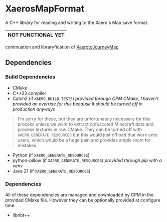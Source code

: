 # XaerosMapFormat
A C++ library for reading and writing to the Xaero's Map save format.

| NOT FUNCTIONAL YET |
|--------------------|

continuation and libraryfication of [XaerotoJourneyMap](https://github.com/DanDucky/XaerotoJourneyMap)

## Dependencies

### Build Dependencies

- CMake
- C++23 compiler
- Catch2 (if `XAERO_BUILD_TESTS`) *provided through CPM CMake, I haven't provided an override for this because it should be turned off in production anyways*

> I'm sorry for these, but they are unfortunately necessary for this process unless we want to extract obfuscated Minecraft data and process textures in raw CMake. They can be turned off with `XAERO_GENERATE_RESOURCES` but this would just offload that work onto users, which would be a huge pain and provides ample room for mistakes. 

- Python (if `XAERO_GENERATE_RESOURCES`)
- python-pillow (if `XAERO_GENERATE_RESOURCES`) *provided through pip with a venv*
- Java 21 (if `XAERO_GENERATE_RESOURCES`)

### Dependencies

All of these dependencies are managed and downloaded by CPM in the provided CMake file. However they can be optionally provided at configure time.

- libnbt++